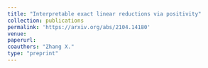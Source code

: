 ```yaml
---
title: "Interpretable exact linear reductions via positivity"
collection: publications
permalink: 'https://arxiv.org/abs/2104.14180'
venue:
paperurl:
coauthors: "Zhang X."
type: "preprint"
---
```



